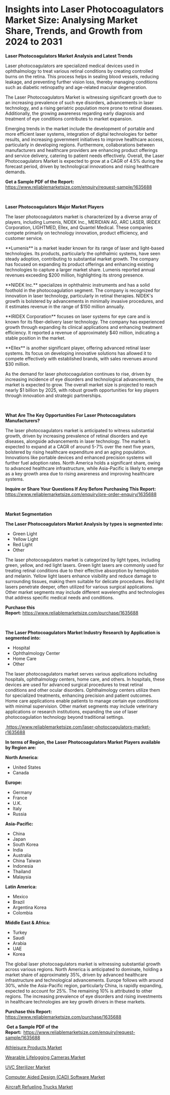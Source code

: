 <p><h1>Insights into Laser Photocoagulators Market Size: Analysing Market Share, Trends, and Growth from 2024 to 2031</h1></p><p><strong>Laser Photocoagulators Market Analysis and Latest Trends</strong></p>
<p><p>Laser photocoagulators are specialized medical devices used in ophthalmology to treat various retinal conditions by creating controlled burns on the retina. This process helps in sealing blood vessels, reducing leakage, and preventing further vision loss, thereby managing conditions such as diabetic retinopathy and age-related macular degeneration. </p><p>The Laser Photocoagulators Market is witnessing significant growth due to an increasing prevalence of such eye disorders, advancements in laser technology, and a rising geriatric population more prone to retinal diseases. Additionally, the growing awareness regarding early diagnosis and treatment of eye conditions contributes to market expansion. </p><p>Emerging trends in the market include the development of portable and more efficient laser systems, integration of digital technologies for better results, and increasing government initiatives to improve healthcare access, particularly in developing regions. Furthermore, collaborations between manufacturers and healthcare providers are enhancing product offerings and service delivery, catering to patient needs effectively. Overall, the Laser Photocoagulators Market is expected to grow at a CAGR of 4.5% during the forecast period, driven by technological innovations and rising healthcare demands.</p></p>
<p><strong>Get a Sample PDF of the Report:&nbsp;</strong> <a href="https://www.reliablemarketsize.com/enquiry/request-sample/1635688?utm_campaign=1262&utm_medium=2&utm_source=Github&utm_content=ia&utm_term=02102024&utm_id=laser-photocoagulators">https://www.reliablemarketsize.com/enquiry/request-sample/1635688</a></p>
<p>&nbsp;</p>
<p><strong>Laser Photocoagulators Major Market Players</strong></p>
<p><p>The laser photocoagulators market is characterized by a diverse array of players, including Lumenis, NIDEK Inc., MERIDIAN AG, ARC LASER, IRIDEX Corporation, LIGHTMED, Ellex, and Quantel Medical. These companies compete primarily on technology innovation, product efficiency, and customer service.</p><p>**Lumenis** is a market leader known for its range of laser and light-based technologies. Its products, particularly the ophthalmic systems, have seen steady adoption, contributing to substantial market growth. The company has focused on expanding its product offerings and enhancing existing technologies to capture a larger market share. Lumenis reported annual revenues exceeding $200 million, highlighting its strong presence.</p><p>**NIDEK Inc.** specializes in ophthalmic instruments and has a solid foothold in the photocoagulation segment. The company is recognized for innovation in laser technology, particularly in retinal therapies. NIDEK's growth is bolstered by advancements in minimally invasive procedures, and it estimates revenue in the range of $150 million annually.</p><p>**IRIDEX Corporation** focuses on laser systems for eye care and is known for its fiber-delivery laser technology. The company has experienced growth through expanding its clinical applications and enhancing treatment efficiency. It reported a revenue of approximately $40 million, indicating a stable position in the market.</p><p>**Ellex** is another significant player, offering advanced retinal laser systems. Its focus on developing innovative solutions has allowed it to compete effectively with established brands, with sales revenues around $30 million.</p><p>As the demand for laser photocoagulation continues to rise, driven by increasing incidence of eye disorders and technological advancements, the market is expected to grow. The overall market size is projected to reach nearly $1 billion by 2025, with robust growth opportunities for key players through innovation and strategic partnerships.</p></p>
<p>&nbsp;</p>
<p><strong>What Are The Key Opportunities For Laser Photocoagulators Manufacturers?</strong></p>
<p><p>The laser photocoagulators market is anticipated to witness substantial growth, driven by increasing prevalence of retinal disorders and eye diseases, alongside advancements in laser technology. The market is expected to expand at a CAGR of around 5-7% over the next five years, bolstered by rising healthcare expenditure and an aging population. Innovations like portable devices and enhanced precision systems will further fuel adoption rates. North America holds a significant share, owing to advanced healthcare infrastructure, while Asia-Pacific is likely to emerge as a key growth area due to rising awareness and improving healthcare systems.</p></p>
<p><strong>Inquire or Share Your Questions If Any Before Purchasing This Report:</strong> <a href="https://www.reliablemarketsize.com/enquiry/pre-order-enquiry/1635688?utm_campaign=1262&utm_medium=2&utm_source=Github&utm_content=ia&utm_term=02102024&utm_id=laser-photocoagulators">https://www.reliablemarketsize.com/enquiry/pre-order-enquiry/1635688</a></p>
<p>&nbsp;</p>
<p><strong>Market Segmentation</strong></p>
<p><strong>The Laser Photocoagulators Market Analysis by types is segmented into:</strong></p>
<p><ul><li>Green Light</li><li>Yellow Light</li><li>Red Light</li><li>Other</li></ul></p>
<p><p>The laser photocoagulators market is categorized by light types, including green, yellow, and red light lasers. Green light lasers are commonly used for treating retinal conditions due to their effective absorption by hemoglobin and melanin. Yellow light lasers enhance visibility and reduce damage to surrounding tissues, making them suitable for delicate procedures. Red light lasers penetrate deeper, often utilized for various surgical applications. Other market segments may include different wavelengths and technologies that address specific medical needs and conditions.</p></p>
<p><strong>Purchase this Report:&nbsp;</strong><a href="https://www.reliablemarketsize.com/purchase/1635688?utm_campaign=1262&utm_medium=2&utm_source=Github&utm_content=ia&utm_term=02102024&utm_id=laser-photocoagulators">https://www.reliablemarketsize.com/purchase/1635688</a></p>
<p>&nbsp;</p>
<p><strong>The Laser Photocoagulators Market Industry Research by Application is segmented into:</strong></p>
<p><ul><li>Hospital</li><li>Ophthalmology Center</li><li>Home Care</li><li>Other</li></ul></p>
<p><p>The laser photocoagulators market serves various applications including hospitals, ophthalmology centers, home care, and others. In hospitals, these devices are used for advanced surgical procedures to treat retinal conditions and other ocular disorders. Ophthalmology centers utilize them for specialized treatments, enhancing precision and patient outcomes. Home care applications enable patients to manage certain eye conditions with minimal supervision. Other market segments may include veterinary applications or research institutions, expanding the use of laser photocoagulation technology beyond traditional settings.</p></p>
<p><a href="https://www.reliablemarketsize.com/laser-photocoagulators-market-r1635688?utm_campaign=1262&utm_medium=2&utm_source=Github&utm_content=ia&utm_term=02102024&utm_id=laser-photocoagulators">&nbsp;https://www.reliablemarketsize.com/laser-photocoagulators-market-r1635688</a></p>
<p><strong>In terms of Region, the Laser Photocoagulators Market Players available by Region are:</strong></p>
<p>
    <p> <strong> North America: </strong>
        <ul>
            <li>United States</li>
            <li>Canada</li>
        </ul>
        </p> 
    <p> <strong> Europe: </strong>
        <ul>
            <li>Germany</li>
            <li>France</li>
            <li>U.K.</li>
            <li>Italy</li>
            <li>Russia</li>
        </ul>
        </p> 
    <p> <strong> Asia-Pacific: </strong>
        <ul>
            <li>China</li>
            <li>Japan</li>
            <li>South Korea</li>
            <li>India</li>
            <li>Australia</li>
            <li>China Taiwan</li>
            <li>Indonesia</li>
            <li>Thailand</li>
            <li>Malaysia</li>
        </ul>
        </p> 
    <p> <strong> Latin America: </strong>
        <ul>
            <li>Mexico</li>
            <li>Brazil</li>
            <li>Argentina Korea</li>
            <li>Colombia</li>
        </ul>
        </p> 
    <p> <strong> Middle East & Africa: </strong>
        <ul>
            <li>Turkey</li>
            <li>Saudi</li>
            <li>Arabia</li>
            <li>UAE</li>
            <li>Korea</li>
        </ul>
    </p>
    </p>
<p><p>The global laser photocoagulators market is witnessing substantial growth across various regions. North America is anticipated to dominate, holding a market share of approximately 35%, driven by advanced healthcare infrastructure and technological advancements. Europe follows with around 30%, while the Asia-Pacific region, particularly China, is rapidly expanding, expected to account for 25%. The remaining 10% is attributed to other regions. The increasing prevalence of eye disorders and rising investments in healthcare technologies are key growth drivers in these markets.</p></p>
<p><strong>Purchase this Report: </strong><a href="https://www.reliablemarketsize.com/purchase/1635688?utm_campaign=1262&utm_medium=2&utm_source=Github&utm_content=ia&utm_term=02102024&utm_id=laser-photocoagulators">https://www.reliablemarketsize.com/purchase/1635688</a></p>
<p>&nbsp;<strong>Get a Sample PDF of the Report:&nbsp;&nbsp;</strong><a href="https://www.reliablemarketsize.com/enquiry/request-sample/1635688?utm_campaign=1262&utm_medium=2&utm_source=Github&utm_content=ia&utm_term=02102024&utm_id=laser-photocoagulators">https://www.reliablemarketsize.com/enquiry/request-sample/1635688</a></p>
<p><strong></strong></p>
<p><p><a href="https://www.linkedin.com/pulse/athleisure-products-market-evolution-global-trends-regional-8z4qe?trackingId=yE5C6hSGRzSb%2FBz96KmNxA%3D%3D&utm_campaign=1262&utm_medium=2&utm_source=Github&utm_content=ia&utm_term=02102024&utm_id=laser-photocoagulators">Athleisure Products Market</a></p><p><a href="https://issuu.com/reportprime-2/docs/wearable-lifelogging-cameras-market_2bef64ef4a1ef3?utm_campaign=1262&utm_medium=2&utm_source=Github&utm_content=ia&utm_term=02102024&utm_id=laser-photocoagulators">Wearable Lifelogging Cameras Market</a></p><p><a href="https://www.linkedin.com/pulse/how-regions-adapting-uvc-sterilizer-market-global-trends-overview-ppxqe?trackingId=6anukH7gTAW5CyuAmhwCcA%3D%3D&utm_campaign=1262&utm_medium=2&utm_source=Github&utm_content=ia&utm_term=02102024&utm_id=laser-photocoagulators">UVC Sterilizer Market</a></p><p><a href="https://issuu.com/reportprime-2/docs/computer-aided-design-cad-software-_d82631db353f36?utm_campaign=1262&utm_medium=2&utm_source=Github&utm_content=ia&utm_term=02102024&utm_id=laser-photocoagulators">Computer Aided Design (CAD) Software Market</a></p><p><a href="https://www.linkedin.com/pulse/future-trends-global-aircraft-refueling-trucks-market-insights-zehwe?trackingId=Bgq1YowZQKeuajanmAiqsQ%3D%3D&utm_campaign=1262&utm_medium=2&utm_source=Github&utm_content=ia&utm_term=02102024&utm_id=laser-photocoagulators">Aircraft Refueling Trucks Market</a></p></p>